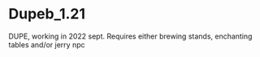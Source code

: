 # Dupeb_1.21
DUPE, working in 2022 sept. Requires either brewing stands, enchanting tables and/or jerry npc
